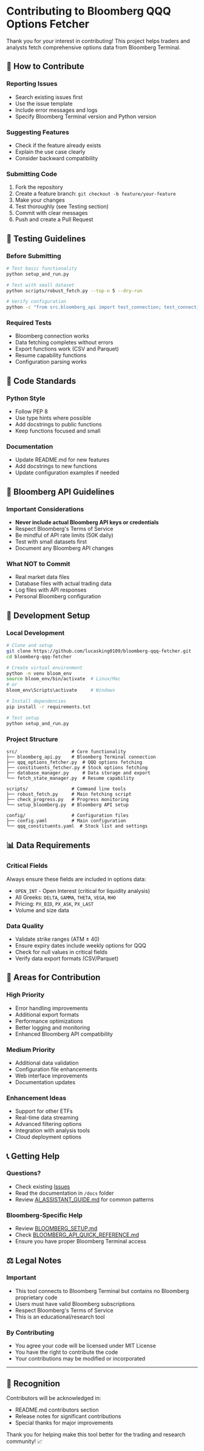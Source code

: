 # Contributing to Bloomberg QQQ Options Fetcher

Thank you for your interest in contributing! This project helps traders and analysts fetch comprehensive options data from Bloomberg Terminal.

## 🤝 How to Contribute

### **Reporting Issues**
- Search existing issues first
- Use the issue template
- Include error messages and logs
- Specify Bloomberg Terminal version and Python version

### **Suggesting Features**
- Check if the feature already exists
- Explain the use case clearly
- Consider backward compatibility

### **Submitting Code**
1. Fork the repository
2. Create a feature branch: `git checkout -b feature/your-feature`
3. Make your changes
4. Test thoroughly (see Testing section)
5. Commit with clear messages
6. Push and create a Pull Request

## 🧪 Testing Guidelines

### **Before Submitting**
```bash
# Test basic functionality
python setup_and_run.py

# Test with small dataset
python scripts/robust_fetch.py --top-n 5 --dry-run

# Verify configuration
python -c "from src.bloomberg_api import test_connection; test_connection()"
```

### **Required Tests**
- Bloomberg connection works
- Data fetching completes without errors
- Export functions work (CSV and Parquet)
- Resume capability functions
- Configuration parsing works

## 📝 Code Standards

### **Python Style**
- Follow PEP 8
- Use type hints where possible
- Add docstrings to public functions
- Keep functions focused and small

### **Documentation**
- Update README.md for new features
- Add docstrings to new functions
- Update configuration examples if needed

## 🚨 Bloomberg API Guidelines

### **Important Considerations**
- **Never include actual Bloomberg API keys or credentials**
- Respect Bloomberg's Terms of Service
- Be mindful of API rate limits (50K daily)
- Test with small datasets first
- Document any Bloomberg API changes

### **What NOT to Commit**
- Real market data files
- Database files with actual trading data
- Log files with API responses
- Personal Bloomberg configuration

## 🔧 Development Setup

### **Local Development**
```bash
# Clone and setup
git clone https://github.com/lucasking0109/bloomberg-qqq-fetcher.git
cd bloomberg-qqq-fetcher

# Create virtual environment
python -m venv bloom_env
source bloom_env/bin/activate  # Linux/Mac
# or
bloom_env\Scripts\activate     # Windows

# Install dependencies
pip install -r requirements.txt

# Test setup
python setup_and_run.py
```

### **Project Structure**
```
src/                    # Core functionality
├── bloomberg_api.py    # Bloomberg Terminal connection
├── qqq_options_fetcher.py  # QQQ options fetching
├── constituents_fetcher.py # Stock options fetching
├── database_manager.py     # Data storage and export
└── fetch_state_manager.py  # Resume capability

scripts/                # Command line tools
├── robust_fetch.py     # Main fetching script
├── check_progress.py   # Progress monitoring
└── setup_bloomberg.py  # Bloomberg API setup

config/                 # Configuration files
├── config.yaml         # Main configuration
└── qqq_constituents.yaml  # Stock list and settings
```

## 📊 Data Requirements

### **Critical Fields**
Always ensure these fields are included in options data:
- `OPEN_INT` - Open Interest (critical for liquidity analysis)
- All Greeks: `DELTA`, `GAMMA`, `THETA`, `VEGA`, `RHO`
- Pricing: `PX_BID`, `PX_ASK`, `PX_LAST`
- Volume and size data

### **Data Quality**
- Validate strike ranges (ATM ± 40)
- Ensure expiry dates include weekly options for QQQ
- Check for null values in critical fields
- Verify data export formats (CSV/Parquet)

## 🎯 Areas for Contribution

### **High Priority**
- Error handling improvements
- Additional export formats
- Performance optimizations
- Better logging and monitoring
- Enhanced Bloomberg API compatibility

### **Medium Priority**
- Additional data validation
- Configuration file enhancements
- Web interface improvements
- Documentation updates

### **Enhancement Ideas**
- Support for other ETFs
- Real-time data streaming
- Advanced filtering options
- Integration with analysis tools
- Cloud deployment options

## 📞 Getting Help

### **Questions?**
- Check existing [Issues](https://github.com/lucasking0109/bloomberg-qqq-fetcher/issues)
- Read the documentation in `/docs` folder
- Review [AI_ASSISTANT_GUIDE.md](AI_ASSISTANT_GUIDE.md) for common patterns

### **Bloomberg-Specific Help**
- Review [BLOOMBERG_SETUP.md](BLOOMBERG_SETUP.md)
- Check [BLOOMBERG_API_QUICK_REFERENCE.md](BLOOMBERG_API_QUICK_REFERENCE.md)
- Ensure you have proper Bloomberg Terminal access

## ⚖️ Legal Notes

### **Important**
- This tool connects to Bloomberg Terminal but contains no Bloomberg proprietary code
- Users must have valid Bloomberg subscriptions
- Respect Bloomberg's Terms of Service
- This is an educational/research tool

### **By Contributing**
- You agree your code will be licensed under MIT License
- You have the right to contribute the code
- Your contributions may be modified or incorporated

---

## 🙏 Recognition

Contributors will be acknowledged in:
- README.md contributors section
- Release notes for significant contributions
- Special thanks for major improvements

Thank you for helping make this tool better for the trading and research community! 📈